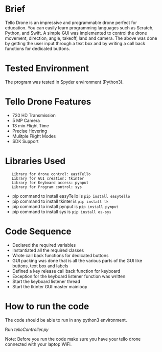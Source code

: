 # Brief
Tello Drone is an impressive and programmable drone perfect for education. You can easily learn programming languages such as Scratch, Python, and Swift. A simple GUI was implemented to control the drone movement, direction, angle, takeoff, land and camera. The above was done by getting the user input through a text box and by writing a call back functions for dedicated buttons. 

# Tested Environment
The program was tested in Spyder environment (Python3).

# Tello Drone Features
- 720 HD Transmission
- 5 MP Camera 
- 13 min Flight Time
- Precise Hovering
- Mulitple Flight Modes 
- SDK Support

# Libraries Used

```
   Library for drone control: eastTello
   Library for GUI creation: tkinter
   Library for Keyboard access: pynput
   Library for Program control: sys
```  
- pip command to install easyTello is `pip install easytello`
- pip command to install tkinter is `pip install tk`
- pip command to install pynput is `pip install pynput`
- pip command to install sys is `pip install os-sys`

# Code Sequence
- Declared the required variables
- Instantiated all the required classes
- Wrote call back functions for dedicated buttons
- GUI packing was done that is all the various parts of the GUI like buttons, text box and labels 
- Defined a key release call back function for keyboard
- Exception for the keyboard listener function was written
- Start the keyboard listener thread
- Start the tkinter GUI master mainloop

# How to run the code
The code should be able to run in any python3 environment. 

Run *telloController.py*

Note: Before you run the code make sure you have your tello drone connected with your laptop WiFi. 
